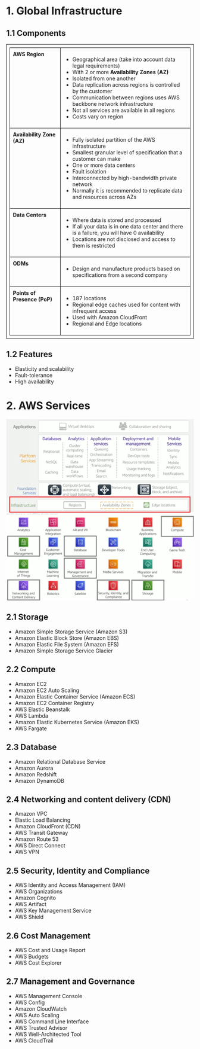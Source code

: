 # 1. Global Infrastructure
## 1.1 Components
<table>
<tr>
    <td class="top-align"><strong>AWS Region</strong></td>
    <td>
    <ul>
        <li>Geographical area (take into account data legal requirements)</li>
        <li>With 2 or more <strong>Availability Zones (AZ)</strong></li>
        <li>Isolated from one another</li>
        <li>Data replication across regions is controlled by the customer</li>
        <li>Communication between regions uses AWS backbone network infrastructure</li>
        <li>Not all services are available in all regions</li>
        <li>Costs vary on region</li>
    </ul>
    </td>
</tr>
<tr>
    <td class="top-align"><strong>Availability Zone (AZ)</strong></td>
    <td>
    <ul>
        <li>Fully isolated partition of the AWS infrastructure</li>
        <li>Smallest granular level of specification that a customer can make</li>
        <li>One or more data centers</li>
        <li>Fault isolation</li>
        <li>Interconnected by high-bandwidth private network</li>
        <li>Normally it is recommended to replicate data and resources across AZs</li>
    </ul>
    </td>
</tr>
<tr>
    <td class="top-align"><strong>Data Centers</strong></td>
    <td>
    <ul>
        <li>Where data is stored and processed</li>
        <li>If all your data is in one data center and there is a failure, you will have 0 availability</li>
        <li>Locations are not disclosed and access to them is restricted</li>
    </ul>
    </td>
</tr>
<tr>
    <td class="top-align"><strong>ODMs</strong></td>
    <td>
    <ul>
        <li>Design and manufacture products based on specifications from a second company</li>
    </ul>
    </td>
</tr>
<tr>
    <td class="top-align"><strong>Points of Presence (PoP)</strong></td>
    <td>
    <ul>
        <li>187 locations</li>
        <li>Regional edge caches used for content with infrequent access</li>
        <li>Used with Amazon CloudFront</li>
        <li>Regional and Edge locations</li>
    </ul>
    </td>
</tr>
</table>

## 1.2 Features
- Elasticity and scalability
- Fault-tolerance
- High availability

# 2. AWS Services
![](./images/1-foundational_services.png)
![](./images/2-categories_services.png)

## 2.1 Storage
* Amazon Simple Storage Service (Amazon S3)
* Amazon Elastic Block Store (Amazon EBS)
* Amazon Elastic File System (Amazon EFS)
* Amazon Simple Storage Service Glacier

## 2.2 Compute
* Amazon EC2
* Amazon EC2 Auto Scaling
* Amazon Elastic Container Service (Amazon ECS)
* Amazon EC2 Container Registry
* AWS Elastic Beanstalk
* AWS Lambda
* Amazon Elastic Kubernetes Service (Amazon EKS)
* AWS Fargate

## 2.3 Database
* Amazon Relational Database Service
* Amazon Aurora
* Amazon Redshift
* Amazon DynamoDB

## 2.4 Networking and content delivery (CDN)
* Amazon VPC
* Elastic Load Balancing
* Amazon CloudFront (CDN)
* AWS Transit Gateway
* Amazon Route 53
* AWS Direct Connect
* AWS VPN

## 2.5 Security, Identity and Compliance
* AWS Identity and Access Management (IAM)
* AWS Organizations
* Amazon Cognito
* AWS Artifact
* AWS Key Management Service
* AWS Shield

## 2.6 Cost Management
* AWS Cost and Usage Report
* AWS Budgets
* AWS Cost Explorer

## 2.7 Management and Governance
* AWS Management Console
* AWS Config
* Amazon CloudWatch
* AWS Auto Scaling
* AWS Command Line Interface
* AWS Trusted Advisor
* AWS Well-Architected Tool
* AWS CloudTrail

<style>
  .top-align {
    vertical-align: top;
  }
  table, th, td {
    border: 1px solid black;
    border-collapse: collapse;
    padding: 8px;
    text-align: left;
  }
  table {
    width: 100%;
  }
</style>